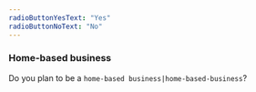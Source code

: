```yaml
---
radioButtonYesText: "Yes"
radioButtonNoText: "No"
---
```


### Home-based business

Do you plan to be a `home-based business|home-based-business`?
